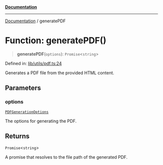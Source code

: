 [**Documentation**](../README.md)

***

[Documentation](../README.md) / generatePDF

# Function: generatePDF()

> **generatePDF**(`options`): `Promise`\<`string`\>

Defined in: [lib/utils/pdf.ts:24](https://github.com/aldesgroup/goaldn/blob/6a7943d02984b1a6b41d76a3a483a1484b644076/lib/utils/pdf.ts#L24)

Generates a PDF file from the provided HTML content.

## Parameters

### options

[`PDFGenerationOptions`](../type-aliases/PDFGenerationOptions.md)

The options for generating the PDF.

## Returns

`Promise`\<`string`\>

A promise that resolves to the file path of the generated PDF.
